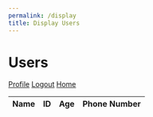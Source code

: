 ```yaml
---
permalink: /display
title: Display Users
---
```


<html>
    <head>
        <style>
            .darkmode {
                background: #252525;
                color: #ffffff;
            }
            .lightmode {
                background: #ffffff;
                color: #000000;
            }
        </style>
        <link id="theme-style" rel="stylesheet" type="text/css" href="assets/css/style.css">
    </head>
    <body>
        <h1>Users</h1>
        <a href="/profile">Profile</a>
        <a href="/logout">Logout</a>
        <a href="/">Home</a>
        <table>
            <thead>
            <tr>
              <th>Name</th>
              <th>ID</th>
              <th>Age</th>
              <th>Phone Number</th>
            </tr>
            </thead>
            <tbody id="result">
            </tbody>
        </table>
        <!-- <script type="module" src="/static/js/api/config.js"></script> -->
        <script>
          // import { uri } from '/static/js/api/config.js';
          const url = 'https://atlas.stu.nighthawkcodingsociety.com/api/users/';
          const authurl = 'https://atlas.stu.nighthawkcodingsociety.com/api/users/authenticate';
          const userAuthBody = window.localStorage.getItem('userBody')
          // prepare HTML result container for new output
          const resultContainer = document.getElementById("result");
          // // Assuming you have some form of credentials to send
          // const credentials = {
          //     username: document.getElementById('username').value,
          //     uid: document.getElementById('uid').value,
          //     password: document.getElementById('password').value
          // };
          const authrequestOptions = {
              method: 'POST',
              headers: { 'Content-Type': 'application/json' },
              
              body: JSON.stringify(userAuthBody)
          };
          const requestOptions = {
              method: 'GET',
              credentials: 'include'
          };
          if (!userAuthBody) {
            console.log("User Authentication Failed");
            window.location.href = "http://localhost:8090/AtlasIndex/403";
          } else {
            fetch(authurl, authrequestOptions)
              .then(response => response.json())
              .then(data => {
                console.log(data);
                //if (data.error == "Unauthorized"){
                //window.location.href = "http://localhost:8090/AtlasIndex/403";}
                fetch(url, requestOptions)
                  .then(response => response.json())
                  .then(data => {
                    console.log(data);
                    data.forEach(user => {
                      const tr = document.createElement("tr");
                      tr.innerHTML = `
                        <td>${user.name}</td>
                        <td>${user.uid}</td>
                        <td>${user.age}</td>
                        <td>${user.pnum}</td>
                      `;
                      resultContainer.appendChild(tr);
                    });
                  })
              })
              .catch(err => {
              console.log(err);
              console.log("User Authentication Failed");
              console.log(userAuthBody);
              //window.location.href = "/register";
              });
            }
        </script>
        <script>
            var darkMode = false;
            window.onload = function() {
                var themeStyle = document.getElementById('theme-style');
                var body = document.body;
                var storedTheme = localStorage.getItem('theme');
                if (storedTheme === 'dark') {
                    themeStyle.href = "assets/css/dark.css";
                    body.classList.remove('lightmode');
                    body.classList.add('darkmode');
                } else {
                    themeStyle.href = "assets/css/style.css";
                    body.classList.remove('darkmode');
                    body.classList.add('lightmode');
                }
            }
        </script>
    </body>
</html>